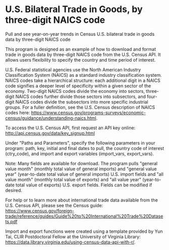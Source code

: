 # U.S. Bilateral Trade in Goods, by three-digit NAICS code
Pull and see year-on-year trends in Census U.S. bilateral trade in goods data by three-digit NAICS code

This program is designed as an example of how to download and format trade in goods data by three-digit NAICS code from the U.S. Census API. It allows users flexibility to specify the country and time period of interest. 

U.S. Federal statistical agencies use the North American Industry Classification System (NAICS) as a standard industry classification system. NAICS codes take a hierarchical structure: each additional digit in a NAICS code signifies a deeper level of specificity within a given sector of the economy. Two-digit NAICS codes divide the economy into sectors, three-digit NAICS codes further divide those sectors into subsectors, and four-digit NAICS codes divide the subsectors into more specific industrial groups. For a fuller definition, see the U.S. Census description of NAICS codes here: https://www.census.gov/programs-surveys/economic-census/guidance/understanding-naics.html. 

To access the U.S. Census API, first request an API key online:
http://api.census.gov/data/key_signup.html

Under "Paths and Parameters", specify the following parameters in your program: path, key, initial and final dates to pull, the country code of interest (ctry_code), and import and export variables (import_vars, export_vars).  

Note: Many fields are available for download. The program pulls "general value month" (monthly total value of general imports) and "general value year" (year-to-date total value of general imports) U.S. import fields and "all value month" (monthly total value of exports) and "all value year" (year-to-date total value of exports) U.S. export fields. Fields can be modified if desired.

For help or to learn more about international trade data available from the U.S. Census API, please see the Census guide:
https://www.census.gov/foreign-trade/reference/guides/Guide%20to%20International%20Trade%20Datasets.pdf

Import and export functions were created using a template provided by Yun Tai, CLIR Postdoctoral Fellow at the University of Virginia Library: https://data.library.virginia.edu/using-census-data-api-with-r/.  
